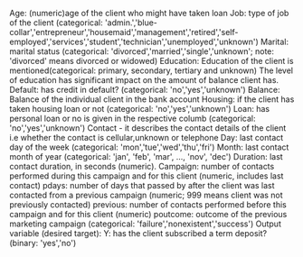 Age: (numeric)age of the client who might have taken loan 
Job: type of job of the client (categorical: 'admin.','blue-collar','entrepreneur','housemaid','management','retired','self-employed','services','student','technician','unemployed','unknown')
Marital: marital status (categorical: 'divorced','married','single','unknown'; note: 'divorced' means divorced or widowed)
Education: Education of the client is mentioned(categorical: primary, secondary, tertiary and unknown) The level of education has significant impact on the amount of balance client has.
Default: has credit in default? (categorical: 'no','yes','unknown')
Balance: Balance of the individual client in the bank account
Housing: if the client has taken housing loan or not (categorical: 'no','yes','unknown')
Loan: has personal loan or no is given in the respective columb (categorical: 'no','yes','unknown')
Contact - it describes the contact details of the client i.e whether the contact is cellular,unknown or telephone
Day: last contact day of the week (categorical: 'mon','tue','wed','thu','fri')
Month: last contact month of year (categorical: 'jan', 'feb', 'mar', ..., 'nov', 'dec')
Duration: last contact duration, in seconds (numeric).
Campaign: number of contacts performed during this campaign and for this client (numeric, includes last contact)
pdays: number of days that passed by after the client was last contacted from a previous campaign (numeric; 999 means client was not previously contacted)
previous: number of contacts performed before this campaign and for this client (numeric)
poutcome: outcome of the previous marketing campaign (categorical: 'failure','nonexistent','success')
Output variable (desired target): Y: has the client subscribed a term deposit? (binary: 'yes','no')
